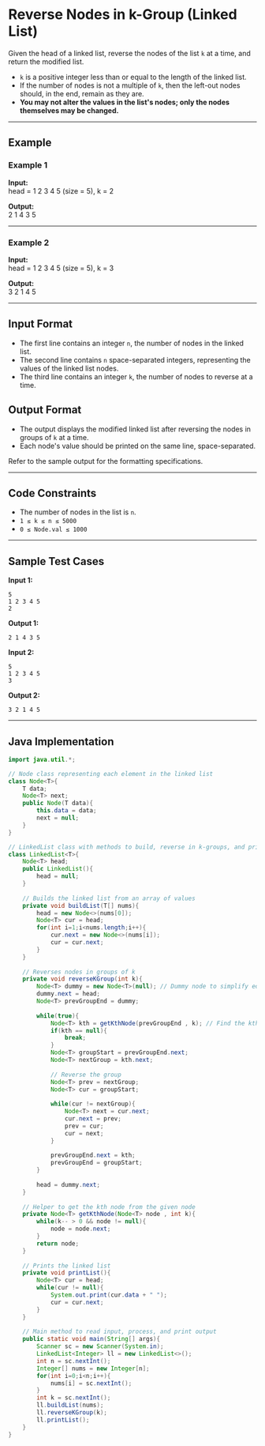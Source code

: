# Reverse Nodes in k-Group (Linked List)

Given the head of a linked list, reverse the nodes of the list `k` at a time, and return the modified list.

- `k` is a positive integer less than or equal to the length of the linked list.
- If the number of nodes is not a multiple of `k`, then the left-out nodes should, in the end, remain as they are.
- **You may not alter the values in the list's nodes; only the nodes themselves may be changed.**

---

## Example

### Example 1

**Input:**  
head = 1 2 3 4 5 (size = 5), k = 2

**Output:**  
2 1 4 3 5

---

### Example 2

**Input:**  
head = 1 2 3 4 5 (size = 5), k = 3

**Output:**  
3 2 1 4 5

---

## Input Format

- The first line contains an integer `n`, the number of nodes in the linked list.
- The second line contains `n` space-separated integers, representing the values of the linked list nodes.
- The third line contains an integer `k`, the number of nodes to reverse at a time.

## Output Format

- The output displays the modified linked list after reversing the nodes in groups of `k` at a time.
- Each node's value should be printed on the same line, space-separated.

Refer to the sample output for the formatting specifications.

---

## Code Constraints

- The number of nodes in the list is `n`.
- `1 ≤ k ≤ n ≤ 5000`
- `0 ≤ Node.val ≤ 1000`

---

## Sample Test Cases

**Input 1:**
```
5
1 2 3 4 5
2
```
**Output 1:**
```
2 1 4 3 5 
```

**Input 2:**
```
5
1 2 3 4 5
3
```
**Output 2:**
```
3 2 1 4 5 
```

---

## Java Implementation

```java
import java.util.*;

// Node class representing each element in the linked list
class Node<T>{
    T data;
    Node<T> next;
    public Node(T data){
        this.data = data;
        next = null;
    }
}

// LinkedList class with methods to build, reverse in k-groups, and print the list
class LinkedList<T>{
    Node<T> head;
    public LinkedList(){
        head = null;
    }
    
    // Builds the linked list from an array of values
    private void buildList(T[] nums){
        head = new Node<>(nums[0]);
        Node<T> cur = head;
        for(int i=1;i<nums.length;i++){
            cur.next = new Node<>(nums[i]);
            cur = cur.next;
        }
    }
    
    // Reverses nodes in groups of k
    private void reverseKGroup(int k){
        Node<T> dummy = new Node<T>(null); // Dummy node to simplify edge cases
        dummy.next = head;
        Node<T> prevGroupEnd = dummy;
        
        while(true){
            Node<T> kth = getKthNode(prevGroupEnd , k); // Find the kth node from prevGroupEnd
            if(kth == null){
                break;
            }
            Node<T> groupStart = prevGroupEnd.next;
            Node<T> nextGroup = kth.next;
            
            // Reverse the group
            Node<T> prev = nextGroup;
            Node<T> cur = groupStart;
            
            while(cur != nextGroup){
                Node<T> next = cur.next;
                cur.next = prev;
                prev = cur;
                cur = next;
            }
            
            prevGroupEnd.next = kth;
            prevGroupEnd = groupStart;
        }
        
        head = dummy.next;
    }
    
    // Helper to get the kth node from the given node
    private Node<T> getKthNode(Node<T> node , int k){
        while(k-- > 0 && node != null){
            node = node.next;
        }
        return node;
    }
    
    // Prints the linked list
    private void printList(){
        Node<T> cur = head;
        while(cur != null){
            System.out.print(cur.data + " ");
            cur = cur.next;
        }
    }
    
    // Main method to read input, process, and print output
    public static void main(String[] args){
        Scanner sc = new Scanner(System.in);
        LinkedList<Integer> ll = new LinkedList<>();
        int n = sc.nextInt();
        Integer[] nums = new Integer[n];
        for(int i=0;i<n;i++){
            nums[i] = sc.nextInt();
        }
        int k = sc.nextInt();
        ll.buildList(nums);
        ll.reverseKGroup(k);
        ll.printList();
    }
}
```
